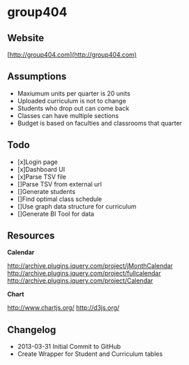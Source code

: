 group404
===========

Website
-----------
[http://group404.com](http://group404.com)

Assumptions
-----------
+ Maxiumum units per quarter is 20 units
+ Uploaded curriculum is not to change
+ Students who drop out can come back
+ Classes can have multiple sections
+ Budget is based on faculties and classrooms that quarter

Todo
-----------
+ [x]Login page
+ [x]Dashboard UI
+ [x]Parse TSV file
+ []Parse TSV from external url
+ []Generate students
+ []Find optimal class schedule
+ []Use graph data structure for curriculum
+ []Generate BI Tool for data

Resources
-----------
**Calendar**

<http://archive.plugins.jquery.com/project/jMonthCalendar>
<http://archive.plugins.jquery.com/project/fullcalendar>
<http://archive.plugins.jquery.com/project/Calendar>

**Chart**

<http://www.chartjs.org/>
<http://d3js.org/>

Changelog
-----------
+ 2013-03-31 Initial Commit to GitHub
+ Create Wrapper for Student and Curriculum tables
